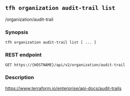 ## `tfh organization audit-trail list`

/organization/audit-trail

### Synopsis

    tfh organization audit-trail list [ ... ]

### REST endpoint

    GET https://{HOSTNAME}/api/v2/organization/audit-trail

### Description

https://www.terraform.io/enterprise/api-docs/audit-trails

